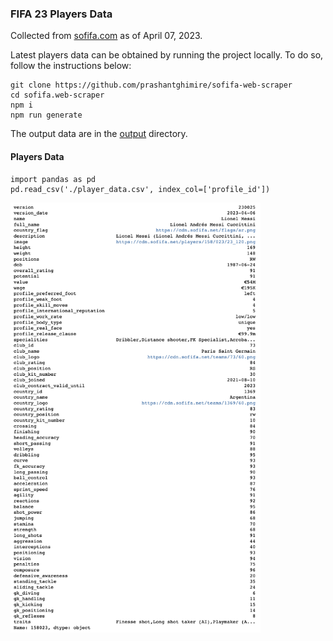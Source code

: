 ### FIFA 23 Players Data
Collected from [sofifa.com](https://sofifa.com) as of April 07, 2023.

Latest players data can be obtained by running the project locally.
To do so, follow the instructions below:

```
git clone https://github.com/prashantghimire/sofifa-web-scraper
cd sofifa.web-scraper
npm i
npm run generate 
```


The output data are in the [output](./output) directory.

#### Players Data
```
import pandas as pd
pd.read_csv('./player_data.csv', index_col=['profile_id'])
```
<img src="images/player_data.png" width="400px" alt="Basic"/>

